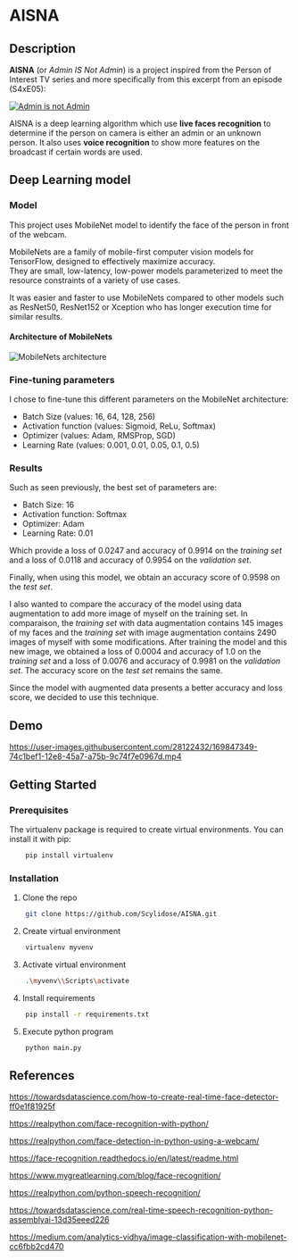 # AISNA

## Description 

**AISNA** (or *Admin IS Not Admin*) is a project inspired from the Person of Interest TV series and more specifically from this excerpt from an episode (S4xE05):  

[![Admin is not Admin](http://img.youtube.com/vi/nhWe2nf24ag/0.jpg)](http://www.youtube.com/watch?v=nhWe2nf24ag "Person of Interest - Admin is not Admin")

AISNA is a deep learning algorithm which use **live faces recognition** to determine if the person on camera is either an admin or an unknown person. It also uses **voice recognition** to show more features on the broadcast if certain words are used.

## Deep Learning model

### Model

This project uses MobileNet model to identify the face of the person in front of the webcam.

MobileNets are a family of mobile-first computer vision models for TensorFlow, designed to effectively maximize accuracy.  
They are small, low-latency, low-power models parameterized to meet the resource constraints of a variety of use cases.

It was easier and faster to use MobileNets compared to other models such as ResNet50, ResNet152 or Xception who has longer execution time for similar results.

#### Architecture of MobileNets

![MobileNets architecture](https://miro.medium.com/max/570/1*TJAjuueT9_pk2Nlv1zmb4A.png)

### Fine-tuning parameters

I chose to fine-tune this different parameters on the MobileNet architecture: 

- Batch Size (values: 16, 64, 128, 256)
- Activation function (values: Sigmoid, ReLu, Softmax)
- Optimizer (values: Adam, RMSProp, SGD)
- Learning Rate (values: 0.001, 0.01, 0.05, 0.1, 0.5)

### Results

Such as seen previously, the best set of parameters are: 
- Batch Size: 16
- Activation function: Softmax
- Optimizer: Adam
- Learning Rate: 0.01

Which provide a loss of 0.0247 and accuracy of 0.9914 on the *training set* and a loss of 0.0118 and accuracy of 0.9954 on the *validation set*.  

Finally, when using this model, we obtain an accuracy score of 0.9598 on the *test set*.

I also wanted to compare the accuracy of the model using data augmentation to add more image of myself on the training set. In comparaison, the *training set* with data augmentation contains 145 images of my faces and the *training set* with image augmentation contains 2490 images of myself with some modifications.
After training the model and this new image, we obtained a loss of 0.0004 and accuracy of 1.0 on the *training set* and a loss of 0.0076 and accuracy of 0.9981 on the *validation set*. The accuracy score on the *test set* remains the same.

Since the model with augmented data presents a better accuracy and loss score, we decided to use this technique.

## Demo 

https://user-images.githubusercontent.com/28122432/169847349-74c1bef1-12e8-45a7-a75b-9c74f7e0967d.mp4

## Getting Started

### Prerequisites

The virtualenv package is required to create virtual environments. You can install it with pip:
```sh
    pip install virtualenv
```

### Installation

1. Clone the repo
```sh
    git clone https://github.com/Scylidose/AISNA.git
```

2. Create virtual environment
```sh
    virtualenv myvenv
```

3. Activate virtual environment

```sh
    .\myvenv\\Scripts\activate
```

4. Install requirements

```sh
    pip install -r requirements.txt
```

5. Execute python program

```sh
    python main.py
```

## References

https://towardsdatascience.com/how-to-create-real-time-face-detector-ff0e1f81925f

https://realpython.com/face-recognition-with-python/

https://realpython.com/face-detection-in-python-using-a-webcam/

https://face-recognition.readthedocs.io/en/latest/readme.html 

https://www.mygreatlearning.com/blog/face-recognition/

https://realpython.com/python-speech-recognition/

https://towardsdatascience.com/real-time-speech-recognition-python-assemblyai-13d35eeed226

https://medium.com/analytics-vidhya/image-classification-with-mobilenet-cc6fbb2cd470
